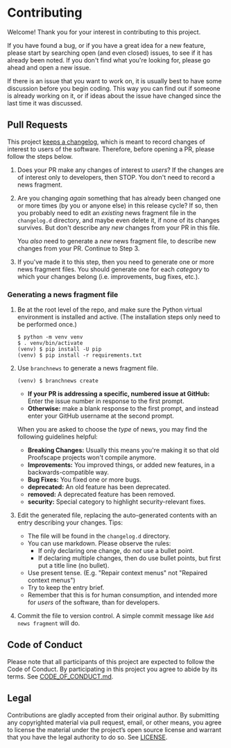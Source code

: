 # Contributing

Welcome! Thank you for your interest in contributing to this project.

If you have found a bug, or if you have a great idea for a new feature, please
start by searching open (and even closed) issues, to see if it has already been
noted. If you don't find what you're looking for, please go ahead and open
a new issue.

If there is an issue that you want to work on, it is usually best to have some
discussion before you begin coding. This way you can find out if someone is
already working on it, or if ideas about the issue have changed since the last
time it was discussed.


## Pull Requests

This project [keeps a changelog](https://keepachangelog.com/), which is meant
to record changes of interest to users of the software. Therefore, before opening
a PR, please follow the steps below.

1. Does your PR make any changes of interest to *users*? If the changes are of
   interest only to developers, then STOP. You don't need to record a news
   fragment.

2. Are you changing *again* something that has already been changed one or more
   times (by you or anyone else) in this release cycle? If so, then you probably
   need to edit an *existing* news fragment file in the `changelog.d` directory,
   and maybe even delete it, if none of its changes survives. But don't describe
   any *new* changes from your PR in this file.
   
   You *also* need to generate a *new* news fragment file, to describe new changes
   from your PR. Continue to Step 3.

3. If you've made it to this step, then you need to generate one or more
   news fragment files. You should generate one for each *category* to which
   your changes belong (i.e. improvements, bug fixes, etc.).

### Generating a news fragment file

1. Be at the root level of the repo, and make sure the Python virtual environment
   is installed and active. (The installation steps only need to be performed once.)

   ```
   $ python -m venv venv
   $ . venv/bin/activate
   (venv) $ pip install -U pip
   (venv) $ pip install -r requirements.txt
   ```

2. Use `branchnews` to generate a news fragment file.

   ```
   (venv) $ branchnews create
   ```
   
   * **If your PR is addressing a specific, numbered issue at GitHub:** Enter the issue
     number in response to the first prompt.
   * **Otherwise:** make a blank response to the first prompt, and instead enter your
     GitHub username at the second prompt.
   
   When you are asked to choose the *type* of news, you may find the following guidelines
   helpful:

   * **Breaking Changes:** Usually this means you're making it so that old
     Proofscape projects won't compile anymore.
   * **Improvements:** You improved things, or added new features, in a
     backwards-compatible way.
   * **Bug Fixes:** You fixed one or more bugs.
   * **deprecated:** An old feature has been deprecated.
   * **removed:** A deprecated feature has been removed.
   * **security:** Special category to highlight security-relevant fixes.

3. Edit the generated file, replacing the auto-generated contents with an entry 
   describing your changes. Tips:

   * The file will be found in the `changelog.d` directory.
   * You can use markdown. Please observe the rules:
     - If only declaring one change, do *not* use a bullet point.
     - If declaring multiple changes, then do use bullet points, but first put a
       title line (no bullet).
   * Use present tense. (E.g. "Repair context menus" not "Repaired context menus")
   * Try to keep the entry brief.
   * Remember that this is for human consumption, and intended more for *users* of the
     software, than for developers.

4. Commit the file to version control. A simple commit message like `Add news fragment` will do.


## Code of Conduct

Please note that all participants of this project are expected to follow the
Code of Conduct. By participating in this project you agree to abide by its
terms. See [CODE_OF_CONDUCT.md](CODE_OF_CONDUCT.md).


## Legal

Contributions are gladly accepted from their original author. By submitting
any copyrighted material via pull request, email, or other means, you agree to
license the material under the project’s open source license and warrant that
you have the legal authority to do so. See [LICENSE](LICENSE).
